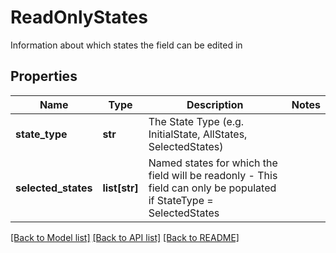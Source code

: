 # ReadOnlyStates

Information about which states the field can be edited in

## Properties
Name | Type | Description | Notes
------------ | ------------- | ------------- | -------------
**state_type** | **str** | The State Type (e.g. InitialState, AllStates, SelectedStates) | 
**selected_states** | **list[str]** | Named states for which the field will be readonly - This field can only be populated if StateType &#x3D; SelectedStates | 

[[Back to Model list]](../README.md#documentation-for-models) [[Back to API list]](../README.md#documentation-for-api-endpoints) [[Back to README]](../README.md)


